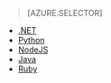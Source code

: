> [AZURE.SELECTOR]
- [.NET](active-directory-b2c-devquickstarts-graph-dotnet.md)
- [Python](active-directory-b2c-devquickstarts-graph-python.md)
- [NodeJS](active-directory-b2c-devquickstarts-graph-nodeJS.md)
- [Java](active-directory-b2c-devquickstarts-graph-java.md)
- [Ruby](active-directory-b2c-devquickstarts-graph-ruby.md)

<!---HONumber=AcomDC_0921_2016-->